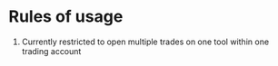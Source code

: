 # Rules of usage
1. Currently restricted to open multiple trades on one tool within one trading account